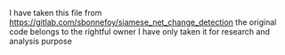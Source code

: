 I have taken this file from https://gitlab.com/sbonnefoy/siamese_net_change_detection the original code belongs to the rightful owner I have only taken it for research and analysis purpose
